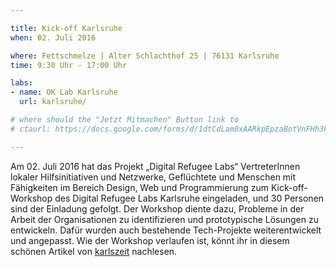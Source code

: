 ```yaml
---

title: Kick-off Karlsruhe
when: 02. Juli 2016

where: Fettschmelze | Alter Schlachthof 25 | 76131 Karlsruhe
time: 9:30 Uhr - 17:00 Uhr

labs:
- name: OK Lab Karlsruhe
  url: karlsruhe/

# where should the "Jetzt Mitmachen" Button link to
# ctaurl: https://docs.google.com/forms/d/1dtCdLam0xAARkpEpzaBotVnFHh3kbWbvy-CxpdnQ9Y0/viewform

---
```


Am 02. Juli 2016 hat das Projekt „Digital Refugee Labs“ VertreterInnen lokaler Hilfsinitiativen und Netzwerke, Geflüchtete und Menschen mit Fähigkeiten im Bereich Design, Web und Programmierung zum Kick-off-Workshop des Digital Refugee Labs Karlsruhe eingeladen, und 30 Personen sind der Einladung gefolgt.
Der Workshop diente dazu, Probleme in der Arbeit der Organisationen zu identifizieren und prototypische Lösungen zu entwickeln. Dafür wurden auch bestehende Tech-Projekte weiterentwickelt und angepasst.
Wie der Workshop verlaufen ist, könnt ihr in diesem schönen Artikel von [karlszeit](http://karlszeit.de/artikel/digital-refugee-lab) nachlesen.
<!--Wir haben schon große Pläne – und vielleicht bringst du die zündende Idee mit?-->

